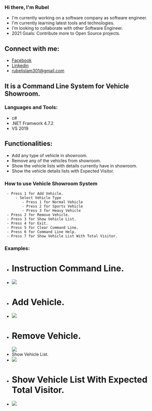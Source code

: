 ### Hi there, I'm Rubel
   - I'm currently working on a software company as  software engineer.
   - I'm currently learning latest tools and technologies.
   - I'm looking to collaborate with other Software Engineer.
   - 2021 Goals: Contribute more to Open Source projects.
## Connect with me:
   - <a href="https://www.facebook.com/rubelgeek/">Facebook</a>
   - <a href="https://www.linkedin.com/in/md-rubel-74661729/">Linkedin</a>
   - <a href="rubelislam301@gmail.com">rubelislam301@gmail.com</a>
   
## It is  a Command Line System for Vehicle Showroom.
### Languages and Tools:
 - c#
 - .NET Framwork 4.7.2
 - VS 2019
## Functionalities:
   - Add any type of vehicle in showroom.
   - Remove any of the vehicles from showroom.
   - Show the vehicle lists with details currently have in showroom.
   - Show the vehicle details lists with Expected Visitor.

### How to use Vehicle Showroom System
     - Press 1 for Add Vehicle.
         - Select Vehicle Type
            - Press 1 for Normal Vehicle
            - Press 2 for Sports Vehicle
            - Press 3 for Heavy Vehicle
     - Press 2 for Remove Vehicle.
     - Press 3 for Show Vehicle List.
     - Press 4 for Exit.
     - Press 5 for Clear Command Line.
     - Press 6 for Command Line Help.
     - Press 7 for Show Vehicle List With Total Visitor.

### Examples:
  - <h1>Instruction Command Line.</h1>
  - <img src="https://user-images.githubusercontent.com/10466005/112065590-18f18e00-8b8f-11eb-8ad2-04b3ff9a02c5.png">
  - <h1>Add Vehicle.</h1>
  - <img src="https://user-images.githubusercontent.com/10466005/112066154-0e83c400-8b90-11eb-9358-18953515635d.png">
  - <h1>Remove Vehicle.</h1>
    <img src="https://user-images.githubusercontent.com/10466005/112066465-95d13780-8b90-11eb-9b95-58b986128997.png">
  - Show Vehicle List.
  - <img src="https://user-images.githubusercontent.com/10466005/112066573-cdd87a80-8b90-11eb-9f86-6a15213efabd.png">
  - <h1> Show Vehicle List With Expected Total Visitor.</h1>
  - <img src="https://user-images.githubusercontent.com/10466005/112067505-5ad00380-8b92-11eb-8a79-6bdb77f5fa3d.png">


